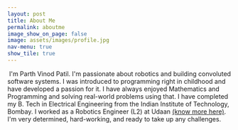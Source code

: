 ```yaml
---
layout: post
title: About Me
permalink: aboutme
image_show_on_page: false
image: assets/images/profile.jpg
nav-menu: true
show_tile: true
---
```

<p><span class="image right"><img src="assets/images/profile.jpg" alt="" border-radius="50%" /></span>
I'm Parth Vinod Patil. I'm passionate about robotics and building convoluted software systems. I was introduced to programming right in childhood and have developed a passion for it. I have always enjoyed Mathematics and Programming and solving real-world problems using that. I have completed my B. Tech in Electrical Engineering from the Indian Institute of Technology, Bombay. I worked as a Robotics Engineer (L2) at Udaan <a href="/project/vahan">(know more here)</a>. I'm very determined, hard-working, and ready to take up any challenges.
</p>
